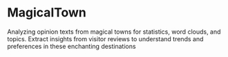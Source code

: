 # MagicalTown
Analyzing opinion texts from magical towns for statistics, word clouds, and topics. Extract insights from visitor reviews to understand trends and preferences in these enchanting destinations
